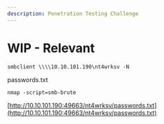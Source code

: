 ```yaml
---
description: Penetration Testing Challenge
---
```


# WIP - Relevant

```text
smbclient \\\\10.10.101.190\nt4wrksv -N
```

passwords.txt

```text
nmap -script=smb-brute
```

[http://10.10.101.190:49663/nt4wrksv/passwords.txt](http://10.10.101.190:49663/nt4wrksv/passwords.txt)

